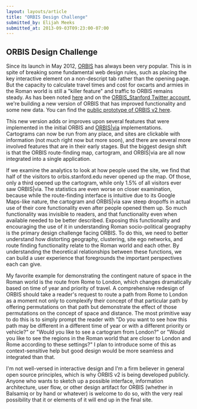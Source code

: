 ```yaml
---
layout: layouts/article
title: "ORBIS Design Challenge"
submitted_by: Elijah Meeks
submitted_at: 2013-09-03T09:23:00-07:00
---
```


ORBIS Design Challenge
----------------------

Since its launch in May 2012, [ORBIS](http://orbis.stanford.edu/#mapping) has always been very popular. This is in spite of breaking some fundamental web design rules, such as placing the key interactive element on a non-descript tab rather than the opening page. But the capacity to calculate travel times and cost for oxcarts and armies in the Roman world is still a "killer feature" and traffic to ORBIS remains steady. As has been noted [here](/orbis-v2) and on the [ORBIS\_Stanford Twitter account](https://twitter.com/ORBIS_Stanford), we're building a new version of ORBIS that has improved functionality and some new data. You can find the [public prototype of ORBIS v2 here](http://orbis.stanford.edu/v2/).


This new version adds or improves upon several features that were implemented in the initial ORBIS and [ORBIS|via](http://orbis.stanford.edu/via/) implementations. Cartograms can now be run from any place, and sites are clickable with information (not much right now but more soon), and there are several more involved features that are in their early stages. But the biggest design shift is that the ORBIS route-finding map, cartogram, and ORBIS|via are all now integrated into a single application.


If we examine the analytics to look at how people used the site, we find that half of the visitors to orbis.stanford.edu never opened up the map. Of those, only a third opened up the cartogram, while only 1.5% of all visitors ever saw ORBIS|via. The statistics are even worse on closer examination, because while the route-finding interface is intuitive due to its Google Maps-like nature, the cartogram and ORBIS|via saw steep dropoffs in actual use of their core functionality even after people opened them up. So much functionality was invisible to readers, and that functionality even when available needed to be better described. Exposing this functionality and encouraging the use of it in understanding Roman socio-political geography is the primary design challenge facing ORBIS. To do this, we need to better understand how distorting geography, clustering, site ego networks, and route finding functionality relate to the Roman world and each other. By understanding the theoretical relationships between these functions, we can build a user experience that foregrounds the important perspectives each can give.


My favorite example for demonstrating the contingent nature of space in the Roman world is the route from Rome to London, which changes dramatically based on time of year and priority of travel. A comprehensive redesign of ORBIS should take a reader's request to route a path from Rome to London as a moment not only to complexify their concept of that particular path by offering permutations on that path but demonstrate the effect of those permutations on the concept of space and distance. The most primitive way to do this is to simply prompt the reader with "Do you want to see how this path may be different in a different time of year or with a different priority or vehicle?" or "Would you like to see a cartogram from London?" or "Would you like to see the regions in the Roman world that are closer to London and Rome according to these settings?" I plan to introduce some of this as context-sensitive help but good design would be more seamless and integrated than that.


I'm not well-versed in interactive design and I'm a firm believer in general open source principles, which is why ORBIS v2 is being developed publicly. Anyone who wants to sketch up a possible interface, information architecture, user flow, or other design artifact for ORBIS (whether in Balsamiq or by hand or whatever) is welcome to do so, with the very real possibility that it or elements of it will end up in the final site.


 


